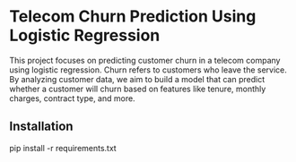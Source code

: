 # Telecom Churn Prediction Using Logistic Regression

This project focuses on predicting customer churn in a telecom company using logistic regression. Churn refers to customers who leave the service. By analyzing customer data, we aim to build a model that can predict whether a customer will churn based on features like tenure, monthly charges, contract type, and more.

## Installation

pip install -r requirements.txt
